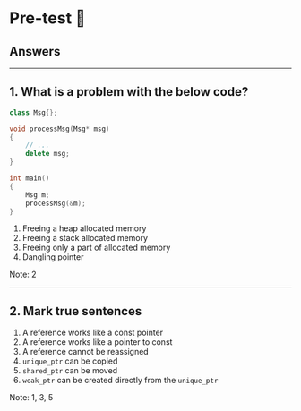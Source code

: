 # Pre-test 🤯

## Answers

___
<!-- .slide: style="font-size: 0.9em" -->
## 1. What is a problem with the below code?

```cpp
class Msg{};

void processMsg(Msg* msg)
{
    // ...
    delete msg;
}

int main()
{
    Msg m;
    processMsg(&m);
}
```

1. <!-- .element: class="fragment highlight-red" --> Freeing a heap allocated memory
2. <!-- .element: class="fragment highlight-green" --> Freeing a stack allocated memory
3. <!-- .element: class="fragment highlight-red" --> Freeing only a part of allocated memory
4. <!-- .element: class="fragment highlight-red" --> Dangling pointer

Note: 2

___

## 2. Mark true sentences


1. <!-- .element: class="fragment highlight-green" --> A reference works like a const pointer
2. <!-- .element: class="fragment highlight-red" --> A reference works like a pointer to const
3. <!-- .element: class="fragment highlight-green" --> A reference cannot be reassigned
4. <!-- .element: class="fragment highlight-red" --> <code>unique_ptr</code> can be copied
5. <!-- .element: class="fragment highlight-green" --> <code>shared_ptr</code> can be moved
6. <!-- .element: class="fragment highlight-red" --> <code>weak_ptr</code> can be created directly from the <code>unique_ptr</code>

Note: 1, 3, 5
